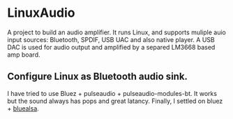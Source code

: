 # LinuxAudio

A project to build an audio amplifier. It runs Linux, and supports muliple auio input sources: Bluetooth, SPDIF, USB UAC and also native player. A USB DAC is used for audio output and amplified by a separed LM3668 based amp board.

## Configure Linux as Bluetooth audio sink.

I have tried to use Bluez + pulseaudio + pulseaudio-modules-bt. It works but the sound always has pops and great latancy. Finally, I settled on bluez + [bluealsa](https://github.com/Arkq/bluez-alsa). 
